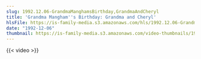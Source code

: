 ```yaml
---
slug: 1992.12.06-GrandmaManghamsBirthday,GrandmaAndCheryl
title: 'Grandma Mangham''s Birthday: Grandma and Cheryl'
hlsFile: https://is-family-media.s3.amazonaws.com/hls/1992.12.06-GrandmaManghamsBirthday,GrandmaAndCheryl/1992.12.06-GrandmaManghamsBirthday,GrandmaAndCheryl.m3u8
date: "1992-12-06"
thumbnail: https://is-family-media.s3.amazonaws.com/video-thumbnails/1992.12.06-GrandmaManghamsBirthday,GrandmaAndCheryl.png
---
```

{{< video >}}
